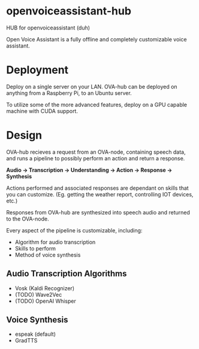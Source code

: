 # openvoiceassistant-hub
HUB for openvoiceassistant (duh)

Open Voice Assistant is a fully offline and completely customizable voice assistant.

# Deployment
Deploy on a single server on your LAN. OVA-hub can be deployed on anything from a Raspberry Pi, to an Ubuntu server.

To utilize some of the more advanced features, deploy on a GPU capable machine with CUDA support.

# Design
OVA-hub recieves a request from an OVA-node, containing speech data, and runs a pipeline to possibly perform an action and return a response.

**Audio -> Transcription -> Understanding -> Action -> Response -> Synthesis**

Actions performed and associated responses are dependant on skills that you can customize. (Eg. getting the weather report, controlling IOT devices, etc.)

Responses from OVA-hub are synthesized into speech audio and returned to the OVA-node.

Every aspect of the pipeline is customizable, including:
* Algorithm for audio transcription
* Skills to perform
* Method of voice synthesis

## Audio Transcription Algorithms
* Vosk (Kaldi Recognizer)
* (TODO) Wave2Vec
* (TODO) OpenAI Whisper

## Voice Synthesis
* espeak (default)
* GradTTS

